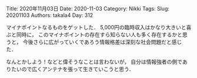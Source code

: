 ﻿Title: 2020年11月03日
Date: 2020-11-03
Category: Nikki
Tags: 
Slug: 20201103
Authors: takala4
Day: 312



マイナポイントなるものをゲットした．
5,000円の臨時収入はかなり大きいと喜ぶと同時に，
このマイナポイントの存在すら知らない人も多く存在するかと思うと，
今後さらに広がっていくであろう情報格差は深刻な社会問題だと感じた．



なんとかしよう！などと偉そうなことは言わないが，
自分は情報強者の側でありたいので広くアンテナを張って生きていこうと思う．